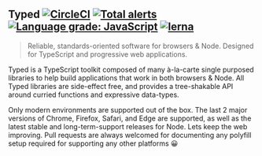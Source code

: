 ## Typed [![CircleCI](https://circleci.com/gh/TylorS/typed-prelude/tree/master.svg?style=svg)](https://circleci.com/gh/TylorS/typed-prelude/tree/master) [![Total alerts](https://img.shields.io/lgtm/alerts/g/TylorS/typed-prelude.svg?logo=lgtm&logoWidth=18)](https://lgtm.com/projects/g/TylorS/typed-prelude/alerts/) [![Language grade: JavaScript](https://img.shields.io/lgtm/grade/javascript/g/TylorS/typed-prelude.svg?logo=lgtm&logoWidth=18)](https://lgtm.com/projects/g/TylorS/typed-prelude/context:javascript) [![lerna](https://img.shields.io/badge/maintained%20with-lerna-cc00ff.svg)](https://lerna.js.org/)

> Reliable, standards-oriented software for browsers & Node. Designed for TypeScript and progressive web applications.

Typed is a TypeScript toolkit composed of many à-la-carte single purposed libraries to help build applications
that work in both browsers & Node. All Typed libraries are side-effect free, and provides a tree-shakable API around  curried functions and expressive data-types.

Only modern environments are supported out of the box. The last 2 major versions of Chrome, Firefox, Safari, and 
Edge are supported, as well as the latest stable and long-term-support releases for Node. Lets keep the web improving.
Pull requests are always welcomed for documenting any polyfill setup required for supporting any other platforms 😀

